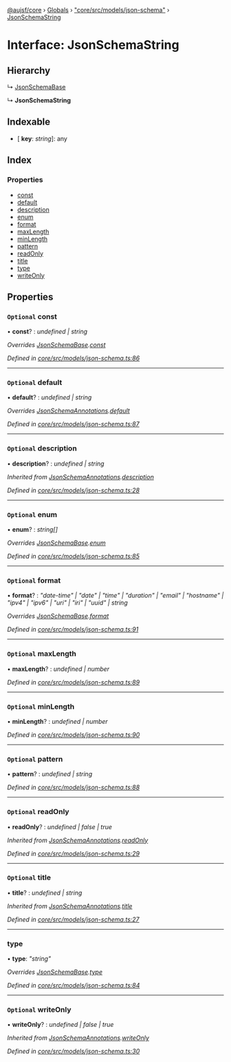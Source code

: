 [@aujsf/core](../README.md) › [Globals](../globals.md) › ["core/src/models/json-schema"](../modules/_core_src_models_json_schema_.md) › [JsonSchemaString](_core_src_models_json_schema_.jsonschemastring.md)

# Interface: JsonSchemaString

## Hierarchy

  ↳ [JsonSchemaBase](_core_src_models_json_schema_.jsonschemabase.md)

  ↳ **JsonSchemaString**

## Indexable

* \[ **key**: *string*\]: any

## Index

### Properties

* [const](_core_src_models_json_schema_.jsonschemastring.md#optional-const)
* [default](_core_src_models_json_schema_.jsonschemastring.md#optional-default)
* [description](_core_src_models_json_schema_.jsonschemastring.md#optional-description)
* [enum](_core_src_models_json_schema_.jsonschemastring.md#optional-enum)
* [format](_core_src_models_json_schema_.jsonschemastring.md#optional-format)
* [maxLength](_core_src_models_json_schema_.jsonschemastring.md#optional-maxlength)
* [minLength](_core_src_models_json_schema_.jsonschemastring.md#optional-minlength)
* [pattern](_core_src_models_json_schema_.jsonschemastring.md#optional-pattern)
* [readOnly](_core_src_models_json_schema_.jsonschemastring.md#optional-readonly)
* [title](_core_src_models_json_schema_.jsonschemastring.md#optional-title)
* [type](_core_src_models_json_schema_.jsonschemastring.md#type)
* [writeOnly](_core_src_models_json_schema_.jsonschemastring.md#optional-writeonly)

## Properties

### `Optional` const

• **const**? : *undefined | string*

*Overrides [JsonSchemaBase](_core_src_models_json_schema_.jsonschemabase.md).[const](_core_src_models_json_schema_.jsonschemabase.md#optional-const)*

*Defined in [core/src/models/json-schema.ts:86](https://github.com/jbockle/au-jsonschema-form/blob/master/packages/core/src/models/json-schema.ts#L86)*

___

### `Optional` default

• **default**? : *undefined | string*

*Overrides [JsonSchemaAnnotations](_core_src_models_json_schema_.jsonschemaannotations.md).[default](_core_src_models_json_schema_.jsonschemaannotations.md#optional-default)*

*Defined in [core/src/models/json-schema.ts:87](https://github.com/jbockle/au-jsonschema-form/blob/master/packages/core/src/models/json-schema.ts#L87)*

___

### `Optional` description

• **description**? : *undefined | string*

*Inherited from [JsonSchemaAnnotations](_core_src_models_json_schema_.jsonschemaannotations.md).[description](_core_src_models_json_schema_.jsonschemaannotations.md#optional-description)*

*Defined in [core/src/models/json-schema.ts:28](https://github.com/jbockle/au-jsonschema-form/blob/master/packages/core/src/models/json-schema.ts#L28)*

___

### `Optional` enum

• **enum**? : *string[]*

*Overrides [JsonSchemaBase](_core_src_models_json_schema_.jsonschemabase.md).[enum](_core_src_models_json_schema_.jsonschemabase.md#optional-enum)*

*Defined in [core/src/models/json-schema.ts:85](https://github.com/jbockle/au-jsonschema-form/blob/master/packages/core/src/models/json-schema.ts#L85)*

___

### `Optional` format

• **format**? : *"date-time" | "date" | "time" | "duration" | "email" | "hostname" | "ipv4" | "ipv6" | "uri" | "iri" | "uuid" | string*

*Overrides [JsonSchemaBase](_core_src_models_json_schema_.jsonschemabase.md).[format](_core_src_models_json_schema_.jsonschemabase.md#optional-format)*

*Defined in [core/src/models/json-schema.ts:91](https://github.com/jbockle/au-jsonschema-form/blob/master/packages/core/src/models/json-schema.ts#L91)*

___

### `Optional` maxLength

• **maxLength**? : *undefined | number*

*Defined in [core/src/models/json-schema.ts:89](https://github.com/jbockle/au-jsonschema-form/blob/master/packages/core/src/models/json-schema.ts#L89)*

___

### `Optional` minLength

• **minLength**? : *undefined | number*

*Defined in [core/src/models/json-schema.ts:90](https://github.com/jbockle/au-jsonschema-form/blob/master/packages/core/src/models/json-schema.ts#L90)*

___

### `Optional` pattern

• **pattern**? : *undefined | string*

*Defined in [core/src/models/json-schema.ts:88](https://github.com/jbockle/au-jsonschema-form/blob/master/packages/core/src/models/json-schema.ts#L88)*

___

### `Optional` readOnly

• **readOnly**? : *undefined | false | true*

*Inherited from [JsonSchemaAnnotations](_core_src_models_json_schema_.jsonschemaannotations.md).[readOnly](_core_src_models_json_schema_.jsonschemaannotations.md#optional-readonly)*

*Defined in [core/src/models/json-schema.ts:29](https://github.com/jbockle/au-jsonschema-form/blob/master/packages/core/src/models/json-schema.ts#L29)*

___

### `Optional` title

• **title**? : *undefined | string*

*Inherited from [JsonSchemaAnnotations](_core_src_models_json_schema_.jsonschemaannotations.md).[title](_core_src_models_json_schema_.jsonschemaannotations.md#optional-title)*

*Defined in [core/src/models/json-schema.ts:27](https://github.com/jbockle/au-jsonschema-form/blob/master/packages/core/src/models/json-schema.ts#L27)*

___

###  type

• **type**: *"string"*

*Overrides [JsonSchemaBase](_core_src_models_json_schema_.jsonschemabase.md).[type](_core_src_models_json_schema_.jsonschemabase.md#optional-type)*

*Defined in [core/src/models/json-schema.ts:84](https://github.com/jbockle/au-jsonschema-form/blob/master/packages/core/src/models/json-schema.ts#L84)*

___

### `Optional` writeOnly

• **writeOnly**? : *undefined | false | true*

*Inherited from [JsonSchemaAnnotations](_core_src_models_json_schema_.jsonschemaannotations.md).[writeOnly](_core_src_models_json_schema_.jsonschemaannotations.md#optional-writeonly)*

*Defined in [core/src/models/json-schema.ts:30](https://github.com/jbockle/au-jsonschema-form/blob/master/packages/core/src/models/json-schema.ts#L30)*
